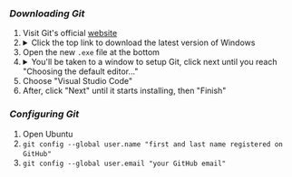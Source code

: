 
### ***Downloading Git***
<ol>
    <li>Visit Git's official <a href="https://git-scm.com/download/win">website</a></li>
    <li><details><summary>Click the top link to download the latest version of Windows</summary><img src="images/git-website.jpg"></details></li>
    <li>Open the new <code>.exe</code> file at the bottom
    <li><details><summary>You'll be taken to a window to setup Git, click next until you reach "Choosing the default editor..."</summary><img src="images/git-setup-select-editor.jpg"></details> 
    <li>Choose "Visual Studio Code"</li>
    <li>After, click "Next" until it starts installing, then "Finish"</li>
</ol> 

### ***Configuring Git***
<ol>
    <li>Open Ubuntu</li>
    <li><code>git config --global user.name "first and last name registered on GitHub"</code></li>
    <li><code>git config --global user.email "your GitHub email"</code></li>
</ol>